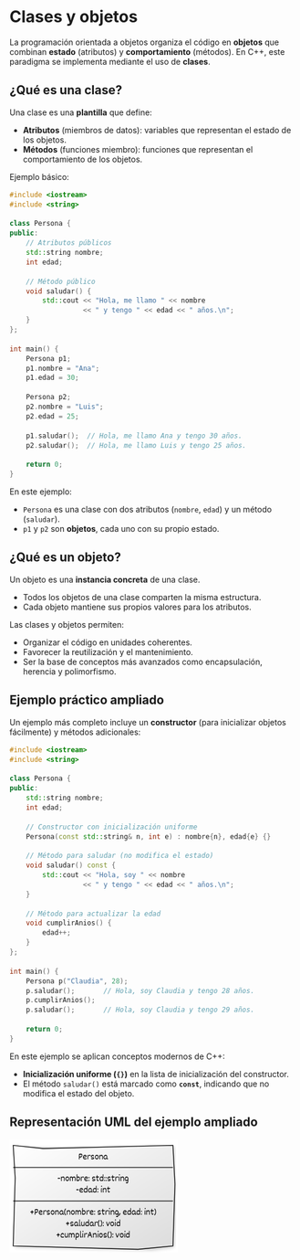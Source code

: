 # Clases y objetos

La programación orientada a objetos organiza el código en **objetos** que combinan **estado** (atributos) y **comportamiento** (métodos). En C++, este paradigma se implementa mediante el uso de **clases**.

## ¿Qué es una clase?

Una clase es una **plantilla** que define:

* **Atributos** (miembros de datos): variables que representan el estado de los objetos.
* **Métodos** (funciones miembro): funciones que representan el comportamiento de los objetos.

Ejemplo básico:

```cpp
#include <iostream>
#include <string>

class Persona {
public:
    // Atributos públicos
    std::string nombre;
    int edad;

    // Método público
    void saludar() {
        std::cout << "Hola, me llamo " << nombre
                  << " y tengo " << edad << " años.\n";
    }
};

int main() {
    Persona p1;
    p1.nombre = "Ana";
    p1.edad = 30;

    Persona p2;
    p2.nombre = "Luis";
    p2.edad = 25;

    p1.saludar();  // Hola, me llamo Ana y tengo 30 años.
    p2.saludar();  // Hola, me llamo Luis y tengo 25 años.

    return 0;
}
```

En este ejemplo:

* `Persona` es una clase con dos atributos (`nombre`, `edad`) y un método (`saludar`).
* `p1` y `p2` son **objetos**, cada uno con su propio estado.

## ¿Qué es un objeto?

Un objeto es una **instancia concreta** de una clase.

* Todos los objetos de una clase comparten la misma estructura.
* Cada objeto mantiene sus propios valores para los atributos.

Las clases y objetos permiten:

* Organizar el código en unidades coherentes.
* Favorecer la reutilización y el mantenimiento.
* Ser la base de conceptos más avanzados como encapsulación, herencia y polimorfismo.

## Ejemplo práctico ampliado

Un ejemplo más completo incluye un **constructor** (para inicializar objetos fácilmente) y métodos adicionales:

```cpp
#include <iostream>
#include <string>

class Persona {
public:
    std::string nombre;
    int edad;

    // Constructor con inicialización uniforme
    Persona(const std::string& n, int e) : nombre{n}, edad{e} {}

    // Método para saludar (no modifica el estado)
    void saludar() const {
        std::cout << "Hola, soy " << nombre
                  << " y tengo " << edad << " años.\n";
    }

    // Método para actualizar la edad
    void cumplirAnios() {
        edad++;
    }
};

int main() {
    Persona p("Claudia", 28);
    p.saludar();       // Hola, soy Claudia y tengo 28 años.
    p.cumplirAnios();
    p.saludar();       // Hola, soy Claudia y tengo 29 años.

    return 0;
}
```

En este ejemplo se aplican conceptos modernos de C++:

* **Inicialización uniforme (`{}`)** en la lista de inicialización del constructor.
* El método `saludar()` está marcado como **`const`**, indicando que no modifica el estado del objeto.


## Representación UML del ejemplo ampliado

![diagrama1](img/diagrama1.png)

